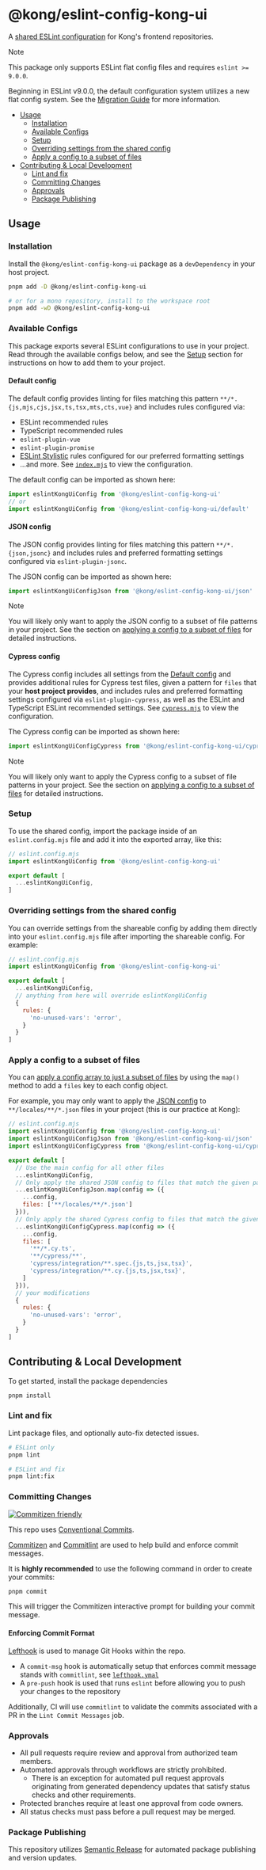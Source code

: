 # @kong/eslint-config-kong-ui

A [shared ESLint configuration](https://eslint.org/docs/latest/extend/shareable-configs) for Kong's frontend repositories.

> [!Note]
> This package only supports ESLint flat config files and requires `eslint >= 9.0.0`.
>
> Beginning in ESLint v9.0.0, the default configuration system utilizes a new flat config system. See the [Migration Guide](https://eslint.org/docs/latest/extend/plugin-migration-flat-config) for more information.

- [Usage](#usage)
  - [Installation](#installation)
  - [Available Configs](#available-configs)
  - [Setup](#setup)
  - [Overriding settings from the shared config](#overriding-settings-from-the-shared-config)
  - [Apply a config to a subset of files](#apply-a-config-to-a-subset-of-files)
- [Contributing \& Local Development](#contributing--local-development)
  - [Lint and fix](#lint-and-fix)
  - [Committing Changes](#committing-changes)
  - [Approvals](#approvals)
  - [Package Publishing](#package-publishing)

## Usage

### Installation

Install the `@kong/eslint-config-kong-ui` package as a `devDependency` in your host project.

```sh
pnpm add -D @kong/eslint-config-kong-ui

# or for a mono repository, install to the workspace root
pnpm add -wD @kong/eslint-config-kong-ui
```

### Available Configs

This package exports several ESLint configurations to use in your project. Read through the available configs below, and see the [Setup](#setup) section for instructions on how to add them to your project.

#### Default config

The default config provides linting for files matching this pattern `**/*.{js,mjs,cjs,jsx,ts,tsx,mts,cts,vue}` and includes rules configured via:

- ESLint recommended rules
- TypeScript recommended rules
- `eslint-plugin-vue`
- `eslint-plugin-promise`
- [ESLint Stylistic](https://eslint.style/) rules configured for our preferred formatting settings
- ...and more. See [`index.mjs`](./configs/index.mjs) to view the configuration.

The default config can be imported as shown here:

```javascript
import eslintKongUiConfig from '@kong/eslint-config-kong-ui'
// or
import eslintKongUiConfig from '@kong/eslint-config-kong-ui/default'
```

#### JSON config

The JSON config provides linting for files matching this pattern `**/*.{json,jsonc}` and includes rules and preferred formatting settings configured via `eslint-plugin-jsonc`.

The JSON config can be imported as shown here:

```javascript
import eslintKongUiConfigJson from '@kong/eslint-config-kong-ui/json'
```

> [!Note]
> You will likely only want to apply the JSON config to a subset of file patterns in your project. See the section on [applying a config to a subset of files](#apply-a-config-to-a-subset-of-files) for detailed instructions.

#### Cypress config

The Cypress config includes all settings from the [Default config](#default-config) and provides additional rules for Cypress test files, given a pattern for `files` that your **host project provides**, and includes rules and preferred formatting settings configured via `eslint-plugin-cypress`, as well as the ESLint and TypeScript ESLint recommended settings. See [`cypress.mjs`](./configs/cypress.mjs) to view the configuration.

The Cypress config can be imported as shown here:

```javascript
import eslintKongUiConfigCypress from '@kong/eslint-config-kong-ui/cypress'
```

> [!Note]
> You will likely only want to apply the Cypress config to a subset of file patterns in your project. See the section on [applying a config to a subset of files](#apply-a-config-to-a-subset-of-files) for detailed instructions.

### Setup

To use the shared config, import the package inside of an `eslint.config.mjs` file and add it into the exported array, like this:

```javascript
// eslint.config.mjs
import eslintKongUiConfig from '@kong/eslint-config-kong-ui'

export default [
  ...eslintKongUiConfig,
]
```

### Overriding settings from the shared config

You can override settings from the shareable config by adding them directly into your `eslint.config.mjs` file after importing the shareable config. For example:

```javascript
// eslint.config.mjs
import eslintKongUiConfig from '@kong/eslint-config-kong-ui'

export default [
  ...eslintKongUiConfig,
  // anything from here will override eslintKongUiConfig
  {
    rules: {
      'no-unused-vars': 'error',
    }
  }
]
```

### Apply a config to a subset of files

You can [apply a config array to just a subset of files](https://eslint.org/docs/latest/use/configure/combine-configs#apply-a-config-object-to-a-subset-of-files) by using the `map()` method to add a `files` key to each config object.

For example, you may only want to apply the [JSON config](#json-config) to `**/locales/**/*.json` files in your project (this is our practice at Kong):

```javascript
// eslint.config.mjs
import eslintKongUiConfig from '@kong/eslint-config-kong-ui'
import eslintKongUiConfigJson from '@kong/eslint-config-kong-ui/json'
import eslintKongUiConfigCypress from '@kong/eslint-config-kong-ui/cypress'

export default [
  // Use the main config for all other files
  ...eslintKongUiConfig,
  // Only apply the shared JSON config to files that match the given pattern
  ...eslintKongUiConfigJson.map(config => ({
    ...config,
    files: ['**/locales/**/*.json']
  })),
  // Only apply the shared Cypress config to files that match the given pattern
  ...eslintKongUiConfigCypress.map(config => ({
    ...config,
    files: [
      '**/*.cy.ts',
      '**/cypress/**',
      'cypress/integration/**.spec.{js,ts,jsx,tsx}',
      'cypress/integration/**.cy.{js,ts,jsx,tsx}',
    ]
  })),
  // your modifications
  {
    rules: {
      'no-unused-vars': 'error',
    }
  }
]
```

## Contributing & Local Development

To get started, install the package dependencies

```sh
pnpm install
```

### Lint and fix

Lint package files, and optionally auto-fix detected issues.

```sh
# ESLint only
pnpm lint

# ESLint and fix
pnpm lint:fix
```

### Committing Changes

[![Commitizen friendly](https://img.shields.io/badge/commitizen-friendly-brightgreen.svg)](http://commitizen.github.io/cz-cli/)

This repo uses [Conventional Commits](https://www.conventionalcommits.org/en/v1.0.0/).

[Commitizen](https://github.com/commitizen/cz-cli) and [Commitlint](https://github.com/conventional-changelog/commitlint) are used to help build and enforce commit messages.

It is **highly recommended** to use the following command in order to create your commits:

```sh
pnpm commit
```

This will trigger the Commitizen interactive prompt for building your commit message.

#### Enforcing Commit Format

[Lefthook](https://github.com/evilmartians/lefthook) is used to manage Git Hooks within the repo.

- A `commit-msg` hook is automatically setup that enforces commit message stands with `commitlint`, see [`lefthook.ymal`](./lefthook.yaml)
- A `pre-push` hook is used that runs `eslint` before allowing you to push your changes to the repository

Additionally, CI will use `commitlint` to validate the commits associated with a PR in the `Lint Commit Messages` job.

### Approvals

- All pull requests require review and approval from authorized team members.
- Automated approvals through workflows are strictly prohibited.
  - There is an exception for automated pull request approvals originating from generated dependency updates that satisfy status checks and other requirements.
- Protected branches require at least one approval from code owners.
- All status checks must pass before a pull request may be merged.

### Package Publishing

This repository utilizes [Semantic Release](https://github.com/semantic-release/semantic-release) for automated package publishing and version updates.
